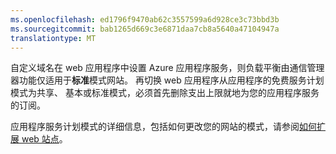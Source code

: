 ```yaml
---
ms.openlocfilehash: ed1796f9470ab62c3557599a6d928ce3c73bbd3b
ms.sourcegitcommit: bab1265d669c3e6871daa7cb8a5640a47104947a
translationtype: MT
---
```

自定义域名在 web 应用程序中设置 Azure 应用程序服务，则负载平衡由通信管理器功能仅适用于**标准**模式网站。 再切换 web 应用程序从应用程序的免费服务计划模式为共享、 基本或标准模式，必须首先删除支出上限就地为您的应用程序服务的订阅。 

应用程序服务计划模式的详细信息，包括如何更改您的网站的模式，请参阅[如何扩展 web 站点](../article/app-service-web/web-sites-scale.md)。